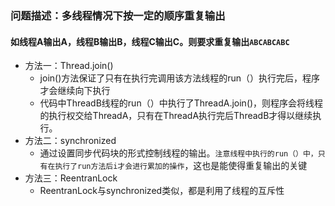 ### 问题描述：多线程情况下按一定的顺序重复输出
#### 如线程A输出A，线程B输出B，线程C输出C。则要求重复输出`ABCABCABC`
* 方法一：Thread.join()  
  * join()方法保证了只有在执行完调用该方法线程的run（）执行完后，程序才会继续向下执行
  * 代码中ThreadB线程的run（）中执行了ThreadA.join()，则程序会将线程的执行权交给ThreadA，只有在ThreadA执行完后ThreadB才得以继续执行。
* 方法二：synchronized
  * 通过设置同步代码块的形式控制线程的输出。`注意线程中执行的run（）中，只有在执行了run方法后i才会进行累加的操作`，这也是能使得重复输出的关键
* 方法三：ReentranLock
  * ReentranLock与synchronized类似，都是利用了线程的互斥性
